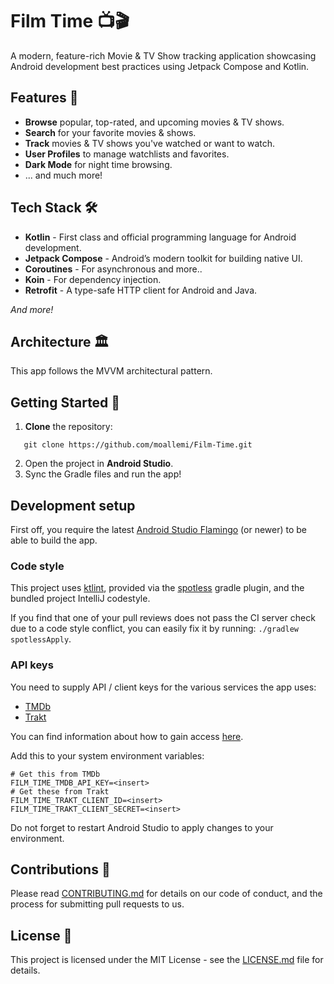 # Film Time  📺🎬

A modern, feature-rich Movie & TV Show tracking application showcasing Android development best practices using Jetpack Compose and Kotlin.

## Features 🌟
- **Browse** popular, top-rated, and upcoming movies & TV shows.
- **Search** for your favorite movies & shows.
- **Track** movies & TV shows you've watched or want to watch.
- **User Profiles** to manage watchlists and favorites.
- **Dark Mode** for night time browsing.
- ... and much more!

## Tech Stack 🛠
- **Kotlin** - First class and official programming language for Android development.
- **Jetpack Compose** - Android’s modern toolkit for building native UI.
- **Coroutines** - For asynchronous and more..
- **Koin** - For dependency injection.
- **Retrofit** - A type-safe HTTP client for Android and Java.

_And more!_

## Architecture 🏛

This app follows the MVVM architectural pattern.

## Getting Started 🚀

1. **Clone** the repository:
```shell
   git clone https://github.com/moallemi/Film-Time.git
   ```
2. Open the project in **Android Studio**.
3. Sync the Gradle files and run the app!

## Development setup

First off, you require the latest [Android Studio Flamingo](https://developer.android.com/studio/preview) (or newer) to be able to build the app.

### Code style

This project uses [ktlint](https://github.com/pinterest/ktlint), provided via
the [spotless](https://github.com/diffplug/spotless) gradle plugin, and the bundled project IntelliJ codestyle.

If you find that one of your pull reviews does not pass the CI server check due to a code style conflict, you can
easily fix it by running: `./gradlew spotlessApply`.

### API keys

You need to supply API / client keys for the various services the
app uses:

- [TMDb](https://developers.themoviedb.org)
- [Trakt](https://trakt.tv/oauth/applications)

You can find information about how to gain access [here](docs/API-Keys.md).

Add this to your system environment variables:

```shell
# Get this from TMDb
FILM_TIME_TMDB_API_KEY=<insert>
# Get these from Trakt
FILM_TIME_TRAKT_CLIENT_ID=<insert>
FILM_TIME_TRAKT_CLIENT_SECRET=<insert>
```

Do not forget to restart Android Studio to apply changes to your environment.

## Contributions 🙌

Please read [CONTRIBUTING.md](CONTRIBUTING.md) for details on our code of conduct, and the process for submitting pull requests to us.

## License 📝

This project is licensed under the MIT License - see the [LICENSE.md](LICENSE) file for details.
